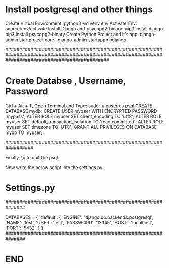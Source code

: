 # Install postgresql and other things

Create Virtual Environment: python3 -m venv env
Activate Env: source/env/activate
Install Django and psycopg2-binary:
pip3 install django
pip3 install psycopg2-binary
Create Python Project and it’s app:
django-admin startproject core .
django-admin startappp pdjango


#####################################################################################################################################################
# Create Databse , Username, Password

Ctrl + Alt + T, Open Terminal and Type: sudo -u postgres psql
CREATE DATABASE mydb;
CREATE USER myuser WITH ENCRYPTED PASSWORD 'mypass';
ALTER ROLE myuser SET client_encoding TO 'utf8';
ALTER ROLE myuser SET default_transaction_isolation TO 'read
committed';
ALTER ROLE myuser SET timezone TO 'UTC';
GRANT ALL PRIVILEGES ON DATABASE mydb TO myuser;

##################################################################

Finally,  \q to quit the  psql.

Now write the below script into the settings.py:

# Settings.py

###############################################################


DATABASES = {
   'default': {
       'ENGINE': 'django.db.backends.postgresql',
       'NAME': 'test',
       'USER': 'test',
       'PASSWORD': '12345',
       'HOST': 'localhost',
       'PORT': '5432',
   }
}
###############################################################

# END
